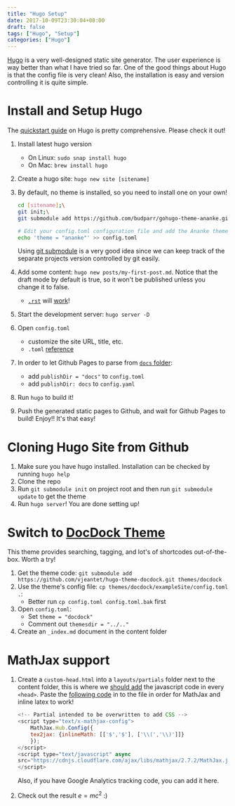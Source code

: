 ```yaml
---
title: "Hugo Setup"
date: 2017-10-09T23:30:04+08:00
draft: false
tags: ["Hugo", "Setup"]
categories: ["Hugo"]
---
```


[Hugo](https://gohugo.io) is a very well-designed static site generator. The user experience is way better than what I have tried so far. One of the good things about Hugo is that the config file is very clean! Also, the installation is easy and version controlling it is quite simple.

<!--more-->

# Install and Setup Hugo

The [quickstart guide](https://gohugo.io/getting-started/quick-start/) on Hugo is pretty comprehensive. Please check it out!

1. Install latest hugo version
    * On Linux: `sudo snap install hugo`
    * On Mac: `brew install hugo`
2. Create a hugo site: `hugo new site [sitename]`
3. By default, no theme is installed, so you need to install one on your own!

    ```bash
    cd [sitename];\
    git init;\
    git submodule add https://github.com/budparr/gohugo-theme-ananke.git themes/ananke;\

    # Edit your config.toml configuration file and add the Ananke theme.
    echo 'theme = "ananke"' >> config.toml
    ```

    Using [git submodule](https://git-scm.com/book/zh-tw/v1/Git-工具-子模組-Submodules) is a very good idea since we can keep track of the separate projects version controlled by git easily.

4. Add some content: `hugo new posts/my-first-post.md`. Notice that the draft mode by default is true, so it won't be published unless you change it to false.
    * [`.rst`](http://docutils.sourceforge.net/docs/user/rst/quickref.html) will [work](https://gohugo.io/content-management/formats/#additional-formats-through-external-helpers)!
5. Start the development server: `hugo server -D`
6. Open `config.toml`
    * customize the site URL, title, etc.
    * `.toml` [reference](https://github.com/toml-lang/toml)
7. In order to let Github Pages to parse from [`docs` folder](https://gohugo.io/hosting-and-deployment/hosting-on-github/#deployment-via-docs-folder-on-master-branch):
    * add `publishDir = "docs"` to `config.toml`
    * add `publishDir: docs` to `config.yaml`
8. Run `hugo` to build it!
9. Push the generated static pages to Github, and wait for Github Pages to build! Enjoy!! It's that easy!

# Cloning Hugo Site from Github

1. Make sure you have hugo installed. Installation can be checked by running `hugo help`
2. Clone the repo
3. Run `git submodule init` on project root and then run `git submodule update` to get the theme
4. Run `hugo server`! You are done setting up!

# Switch to [DocDock Theme](http://docdock.netlify.com/getting-start/installation/)

This theme provides searching, tagging, and lot's of shortcodes out-of-the-box. Worth a try!

1. Get the theme code: `git submodule add https://github.com/vjeantet/hugo-theme-docdock.git themes/docdock`
2. Use the theme's config file: `cp themes/docdock/exampleSite/config.toml .`:
    * Better run `cp config.toml config.toml.bak` first
3. Open `config.toml`:
    * Set `theme = "docdock"`
    * Comment out `themesdir = "../.."`
4. Create an `_index.md` document in the content folder

# MathJax support

1. Create a `custom-head.html` into a `layouts/partials` folder next to the content folder, this is where we [should add](http://docdock.netlify.com/content-organisation/customize-style/) the javascript code in every `<head>`. Paste the [following code](http://docs.mathjax.org/en/latest/start.html) in to the file in order for MathJax and inline latex to work!

    ```javascript
    <!-- Partial intended to be overwritten to add CSS -->
    <script type="text/x-mathjax-config">
        MathJax.Hub.Config({
        tex2jax: {inlineMath: [['$','$'], ['\\(','\\)']]}
        });
    </script>
    <script type="text/javascript" async
    src="https://cdnjs.cloudflare.com/ajax/libs/mathjax/2.7.2/MathJax.js?config=TeX-MML-AM_CHTML">
    </script>
    ```
    Also, if you have Google Analytics tracking code, you can add it here.
2. Check out the result $e = mc^2$ :)